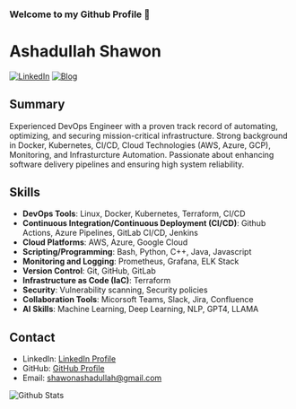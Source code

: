 ### Welcome to my Github Profile 👋

<!--
**shawon100/shawon100** is a ✨ _special_ ✨ repository because its `README.md` (this file) appears on your GitHub profile.

Here are some ideas to get you started:

- 🔭 I’m currently working as a Software Engineer
- 🌱 I’m currently learning ...
- 👯 I’m looking to collaborate on ...
- 🤔 I’m looking for help with ...
- 💬 Ask me about ...
- 📫 How to reach me: ...
- 😄 Pronouns: ...
- ⚡ Fun fact: ...
-->

# Ashadullah Shawon
[![LinkedIn](https://img.shields.io/badge/LinkedIn-Ashadullah%20Shawon-blue)](https://www.linkedin.com/in/ashadullah-shawon-b51606aa/)
[![Blog](https://img.shields.io/badge/Blog-shawonruet-green)](https://shawonruet.com)


## Summary

Experienced DevOps Engineer with a proven track record of automating, optimizing, and securing mission-critical infrastructure. Strong background in Docker, Kubernetes, CI/CD, Cloud Technologies (AWS, Azure, GCP), Monitoring, and Infrasturcture Automation. Passionate about enhancing software delivery pipelines and ensuring high system reliability.

## Skills

- **DevOps Tools**: Linux, Docker, Kubernetes, Terraform, CI/CD
- **Continuous Integration/Continuous Deployment (CI/CD)**: Github Actions, Azure Pipelines, GitLab CI/CD, Jenkins
- **Cloud Platforms**: AWS, Azure, Google Cloud
- **Scripting/Programming**: Bash, Python, C++, Java, Javascript
- **Monitoring and Logging**: Prometheus, Grafana, ELK Stack
- **Version Control**: Git, GitHub, GitLab
- **Infrastructure as Code (IaC)**: Terraform
- **Security**: Vulnerability scanning, Security policies
- **Collaboration Tools**: Micorsoft Teams, Slack, Jira, Confluence
- **AI Skills**: Machine Learning, Deep Learning, NLP, GPT4, LLAMA


## Contact

- LinkedIn: [LinkedIn Profile](https://www.linkedin.com/in/ashadullah-shawon-b51606aa/)
- GitHub: [GitHub Profile](https://github.com/shawon100)
- Email: shawonashadullah@gmail.com
  
![Github Stats](https://github-readme-stats.vercel.app/api?username=shawon100)
